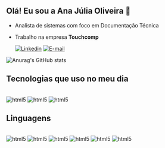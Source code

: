 ## Olá! Eu sou a Ana Júlia Oliveira 👋  

- Analista de sistemas com foco em Documentação Técnica

- Trabalho na empresa **Touchcomp**
  

    [![Linkedin](https://img.shields.io/badge/LinkedIn-0077B5?style=for-the-badge&logo=linkedin&logoColor=white)](https://www.linkedin.com/in/ana-j%C3%BAlia-oliveira-113430151/)  [![E-mail](https://img.shields.io/badge/Gmail-D14836?style=for-the-badge&logo=gmail&logoColor=white)](anajuliarodrigues@gmail.com)      

![Anurag's GitHub stats](https://github-readme-stats.vercel.app/api?username=anajuliars&show_icons=true&theme=radical)
 
## Tecnologias que uso no meu dia  
  
<div style= "display: inline_block"><br/>  
  <img aling="center" alt= "html5" src= "https://img.shields.io/badge/Figma-F24E1E?style=for-the-badge&logo=figma&logoColor=white"/>   
  <img aling="center" alt= "html5" src= "https://img.shields.io/badge/apache%20netbeans-1B6AC6?style=for-the-badge&logo=apache%20netbeans%20IDE&logoColor=white"/>     
  <img aling="center" alt= "html5" src= "https://img.shields.io/badge/Markdown-000000?style=for-the-badge&logo=markdown&logoColor=white"/>      
</div>

## Linguagens  
  
<div style= "display: inline_block"><br/>  
  <img aling="center" alt= "html5" src= "https://img.shields.io/badge/JavaScript-F7DF1E?style=for-the-badge&logo=javascript&logoColor=black"/> 
  <img aling="center" alt= "html5" src= "https://img.shields.io/badge/Node.js-43853D?style=for-the-badge&logo=node.js&logoColor=white"/>
  <img aling="center" alt= "html5" src= "https://img.shields.io/badge/React-20232A?style=for-the-badge&logo=react&logoColor=61DAFB"/>
  <img aling="center" alt= "html5" src= "https://img.shields.io/badge/HTML-239120?style=for-the-badge&logo=html5&logoColor=white"/>
  <img aling="center" alt= "html5" src= "https://img.shields.io/badge/MySQL-00000F?style=for-the-badge&logo=mysql&logoColor=white"/>
  <img aling="center" alt= "html5" src= "https://img.shields.io/badge/CSS-239120?&style=for-the-badge&logo=css3&logoColor=white"/>
</div>
    
